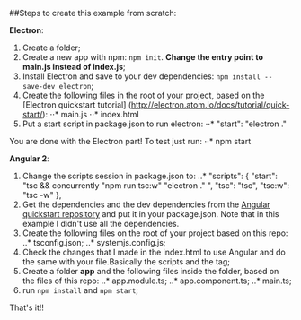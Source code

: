 ##Steps to create this example from scratch:

**Electron**:
1. Create a folder;
2. Create a new app with npm: `npm init`. **Change the entry point to main.js instead of index.js**;
3. Install Electron and save to your dev dependencies: `npm install --save-dev electron`;
4. Create the following files in the root of your project, based on the [Electron quickstart tutorial] (http://electron.atom.io/docs/tutorial/quick-start/):
⋅⋅* main.js
⋅⋅* index.html
5. Put a start script in package.json to run electron:
⋅⋅*  "start": "electron ."

You are done with the Electron part! To test just run:
⋅⋅* npm start

**Angular 2**:

1. Change the scripts session in package.json to:
..* "scripts": {
      "start": "tsc && concurrently \"npm run tsc:w\" \"electron .\" ",
      "tsc": "tsc",
      "tsc:w": "tsc -w"
      },
2. Get the dependencies and the dev dependencies from the [Angular quickstart repository](https://github.com/angular/quickstart) and put it in your package.json. Note that in this example I didn't use all the dependencies.
3. Create the following files on the root of your project based on this repo:
..* tsconfig.json;
..* systemjs.config.js;
4. Check the changes that I made in the index.html to use Angular and do the same with your file.Basically the scripts and the <my-app> tag;
5. Create a folder **app** and the following files inside the folder, based on the files of this repo:
..*  app.module.ts;
..* app.component.ts;
..* main.ts;
6. run `npm install` and `npm start`;

That's it!!
